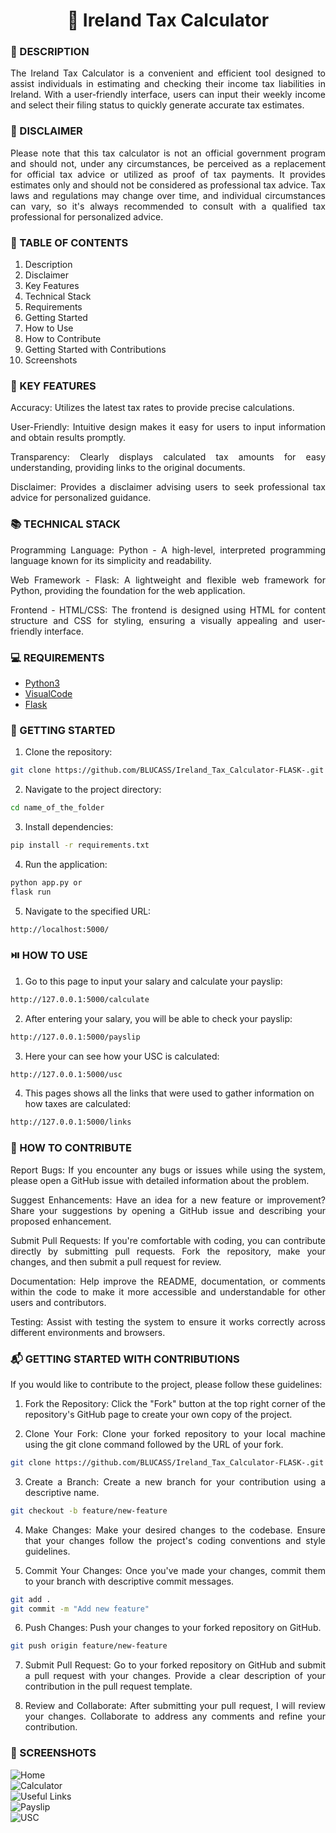 <h1 align="center">🧮 Ireland Tax Calculator</h1>

### 📝 DESCRIPTION

<p align="justify">The Ireland Tax Calculator is a convenient and efficient tool 
designed to assist individuals in estimating and checking their income tax 
liabilities in Ireland. With a user-friendly interface, users can input their 
weekly income and select their filing status to quickly generate accurate tax 
estimates.</p>

### 📣 DISCLAIMER
<p align="justify">Please note that this tax calculator is not an official 
government program and should not, under any circumstances, be perceived as a 
replacement for official tax advice or utilized as proof of tax payments. It 
provides estimates only and should not be considered as professional tax advice. 
Tax laws and regulations may change over time, and individual circumstances can 
vary, so it's always recommended to consult with a qualified tax professional 
for personalized advice.</p>

### 📎 TABLE OF CONTENTS
1. Description
2. Disclaimer
3. Key Features
4. Technical Stack
5. Requirements
6. Getting Started
7. How to Use
8. How to Contribute
9. Getting Started with Contributions
10. Screenshots

### 🔑 KEY FEATURES
<p align="justify"> Accuracy: Utilizes the latest tax rates to provide precise 
calculations.</p>
<p align="justify"> User-Friendly: Intuitive design makes it easy for users to 
input information and obtain results promptly.</p>
<p align="justify"> Transparency: Clearly displays calculated tax amounts for 
easy understanding, providing links to the original documents.</p>
<p align="justify"> Disclaimer: Provides a disclaimer advising users to seek 
professional tax advice for personalized guidance.</p>


### 📚 TECHNICAL STACK
<p align="justify">Programming Language: Python - A high-level, interpreted 
programming language known for its simplicity and readability.</p>
<p align="justify"> Web Framework - Flask: A lightweight and flexible web framework 
for Python, providing the foundation for the web application.</p>
<p align="justify"> Frontend - HTML/CSS: The frontend is designed using HTML for
 content structure and CSS for styling, ensuring a visually appealing and 
 user-friendly interface.</p>

### 💻 REQUIREMENTS
- [Python3](https://docs.python.org/3/)
- [VisualCode](https://code.visualstudio.com/docs)
- [Flask](https://flask.palletsprojects.com/en/3.0.x/)

### 🚀 GETTING STARTED
1. Clone the repository:
``` bash
git clone https://github.com/BLUCASS/Ireland_Tax_Calculator-FLASK-.git
```
2. Navigate to the project directory: 
``` bash
cd name_of_the_folder
```
3. Install dependencies:
``` bash
pip install -r requirements.txt
```
4. Run the application:
``` bash
python app.py or 
flask run
```
5. Navigate to the specified URL:
```bash
http://localhost:5000/
```

### ⏯️ HOW TO USE
1. Go to this page to input your salary and calculate your payslip:
``` bash
http://127.0.0.1:5000/calculate
```
2. After entering your salary, you will be able to check your payslip:
``` bash
http://127.0.0.1:5000/payslip
```
3. Here your can see how your USC is calculated:
``` bash
http://127.0.0.1:5000/usc
```
4. This pages shows all the links that were used to gather information on how 
taxes are calculated:
``` bash
http://127.0.0.1:5000/links
```

### 📧 HOW TO CONTRIBUTE
<p align="justify">Report Bugs: If you encounter any bugs or issues while using the system, please open a GitHub issue with detailed information about the problem.</p>
<p align="justify">Suggest Enhancements: Have an idea for a new feature or improvement? Share your suggestions by opening a GitHub issue and describing your proposed enhancement.</p>
<p align="justify">Submit Pull Requests: If you're comfortable with coding, you can contribute directly by submitting pull requests. Fork the repository, make your changes, and then submit a pull request for review.</p>
<p align="justify">Documentation: Help improve the README, documentation, or comments within the code to make it more accessible and understandable for other users and contributors.</p>
<p align="justify">Testing: Assist with testing the system to ensure it works correctly across different environments and browsers.</p>

### 📬 GETTING STARTED WITH CONTRIBUTIONS
<p align="justify"> If you would like to contribute to the project, please follow these guidelines:</p>

1. <p align="justify"> Fork the Repository: Click the "Fork" button at the top right corner of the repository's GitHub page to create your own copy of the project.</p>
2. <p align="justify"> Clone Your Fork: Clone your forked repository to your local machine using the git clone command followed by the URL of your fork.</p>
``` bash
git clone https://github.com/BLUCASS/Ireland_Tax_Calculator-FLASK-.git
```
3. <p align="justify"> Create a Branch: Create a new branch for your contribution using a descriptive name.</p>
``` bash
git checkout -b feature/new-feature
```
4. <p align="justify"> Make Changes: Make your desired changes to the codebase. Ensure that your changes follow the project's coding conventions and style guidelines.</p>
5. <p align="justify"> Commit Your Changes: Once you've made your changes, commit them to your branch with descriptive commit messages.</p>
``` bash
git add .
git commit -m "Add new feature"
```
6. <p align="justify"> Push Changes: Push your changes to your forked repository on GitHub.</p>
``` bash
git push origin feature/new-feature
```
7. <p align="justify"> Submit Pull Request: Go to your forked repository on GitHub and submit a pull request with your changes. Provide a clear description of your contribution in the pull request template.</p>
8. <p align="justify"> Review and Collaborate: After submitting your pull request, I will review your changes. Collaborate to address any comments and refine your contribution.</p>


### 📸 SCREENSHOTS
<img alt="Home" src="/static/img/home.png"></br>
<img alt="Calculator" src="/static/img/calculator.png"></br>
<img alt="Useful Links" src="/static/img/links.png"></br>
<img alt="Payslip" src="/static/img/payslip.png"></br>
<img alt="USC" src="/static/img/usc.png"></br>